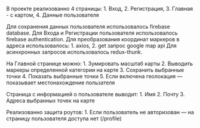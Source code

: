 

В проекте реализованно 4 страницы:
    1. Вход,
    2. Регистрация,
    3. Главная -  с картом,
    4. Данные пользователя

Для сохранения данных пользователя использовалось firebase database.
Для Входа и Регистрации пользователя использовалось firebase authentication.
Для преобразования координат маркеров в адреса использовалось:
    1. axios, 
    2. get запрос google map api 
Для асинхронных запросов использовалось redux-thunk.

На Главной странице можно:
    1. Зумировать масштаб карты
    2. Выводить маркеры определенной категории на карте
    3. Сохранить выбранные точки 
    4. Показать выбранные точки
    5. Если включена геолокация — показывает местонахождение пользателя

Страница с информацией о пользователе выводит:
    1. Имя
    2. Почту
    3. Адреса выбранных точек на карте

Реализованно защита роутов:
    1. Если пользователь не авторизован — на страницу пользователя доступа нет (/profile)
	
